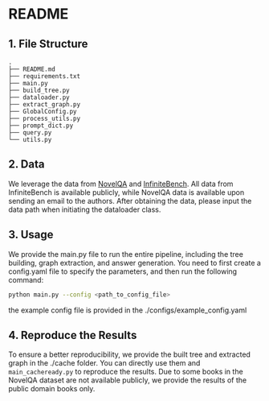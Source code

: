 # README

## 1. File Structure

```
.
├── README.md
├── requirements.txt
├── main.py
├── build_tree.py
├── dataloader.py
├── extract_graph.py
├── GlobalConfig.py
├── process_utils.py
├── prompt_dict.py
├── query.py
└── utils.py
```

## 2. Data

We leverage the data from [NovelQA](https://huggingface.co/datasets/NovelQA/NovelQA) and [InfiniteBench](https://github.com/OpenBMB/InfiniteBench). All data from InfiniteBench is available publicly, while NovelQA data is available upon sending an email to the authors. After obtaining the data, please input the data path when initiating the dataloader class.

## 3. Usage

We provide the main.py file to run the entire pipeline, including the tree building, graph extraction, and answer generation. You need to first create a config.yaml file to specify the parameters, and then run the following command:

```bash
python main.py --config <path_to_config_file>
```

the example config file is provided in the ./configs/example_config.yaml

## 4. Reproduce the Results

To ensure a better reproducibility, we provide the built tree and extracted graph in the ./cache folder. You can directly use them and `main_cacheready.py` to reproduce the results. Due to some books in the NovelQA dataset are not available publicly, we provide the results of the public domain books only.